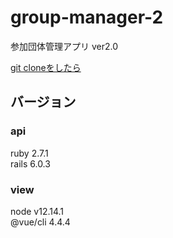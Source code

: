 # group-manager-2
参加団体管理アプリ ver2.0

[git cloneをしたら](https://github.com/NUTFes/group-manager-2/wiki/git-clone-%E3%82%92%E3%81%97%E3%81%9F%E3%82%89)

## バージョン
### api
ruby 2.7.1  
rails 6.0.3  

### view
node v12.14.1  
@vue/cli 4.4.4  
